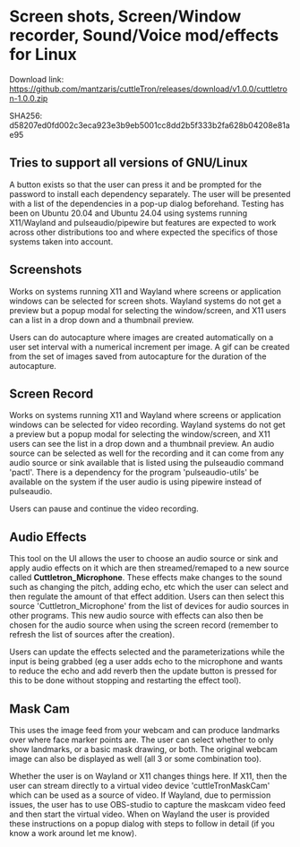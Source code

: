 # Screen shots, Screen/Window recorder, Sound/Voice mod/effects for Linux

Download link: https://github.com/mantzaris/cuttleTron/releases/download/v1.0.0/cuttletron-1.0.0.zip

SHA256: d58207ed0fd002c3eca923e3b9eb5001cc8dd2b5f333b2fa628b04208e81ae95

## Tries to support all versions of GNU/Linux

A button exists so that the user can press it and be prompted for the password to install each dependency separately. The user will be presented with a list of the dependencies in a pop-up dialog beforehand. Testing has been on Ubuntu 20.04 and Ubuntu 24.04 using systems running X11/Wayland and pulseaudio/pipewire but features are expected to work across other distributions too and where expected the specifics of those systems taken into account.

## Screenshots

Works on systems running X11 and Wayland where screens or application windows can be selected for screen shots. Wayland systems do not get a preview but a popup modal for selecting the window/screen, and X11 users can a list in a drop down and a thumbnail preview.

Users can do autocapture where images are created automatically on a user set interval with a numerical increment per image. A gif can be created from the set of images saved from autocapture for the duration of the autocapture.

## Screen Record

Works on systems running X11 and Wayland where screens or application windows can be selected for video recording. Wayland systems do not get a preview but a popup modal for selecting the window/screen, and X11 users can see the list in a drop down and a thumbnail preview. An audio source can be selected as well for the recording and it can come from any audio source or sink available that is listed using the pulseaudio command 'pactl'. There is a dependency for the program 'pulseaudio-utils' be available on the system if the user audio is using pipewire instead of pulseaudio.

Users can pause and continue the video recording.

## Audio Effects

This tool on the UI allows the user to choose an audio source or sink and apply audio effects on it which are then streamed/remaped to a new source called **Cuttletron_Microphone**. These effects make changes to the sound such as changing the pitch, adding echo, etc which the user can select and then regulate the amount of that effect addition. Users can then select this source 'Cuttletron_Microphone' from the list of devices for audio sources in other programs. This new audio source with effects can also then be chosen for the audio source when using the screen record (remember to refresh the list of sources after the creation).

Users can update the effects selected and the parameterizations while the input is being grabbed (eg a user adds echo to the microphone and wants to reduce the echo and add reverb then the update button is pressed for this to be done without stopping and restarting the effect tool).

## Mask Cam

This uses the image feed from your webcam and can produce landmarks over where face marker points are. The user can select whether to only show landmarks, or a basic mask drawing, or both. The original webcam image can also be displayed as well (all 3 or some combination too).

Whether the user is on Wayland or X11 changes things here. If X11, then the user can stream directly to a virtual video device 'cuttleTronMaskCam' which can be used as a source of video. If Wayland, due to permission issues, the user has to use OBS-studio to capture the maskcam video feed and then start the virtual video. When on Wayland the user is provided these instructions on a popup dialog with steps to follow in detail (if you know a work around let me know).
